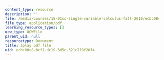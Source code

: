 ```yaml
---
content_type: resource
description: ''
file: /media/courses/18-01sc-single-variable-calculus-fall-2010/ecbc08c80cf1dc193d5c321c719f20f4_Bv9kVDcj7yo.pdf
file_type: application/pdf
learning_resource_types: []
ocw_type: OCWFile
parent_uid: null
resourcetype: Document
title: 3play pdf file
uid: ecbc08c8-0cf1-dc19-3d5c-321c719f20f4
---
```

